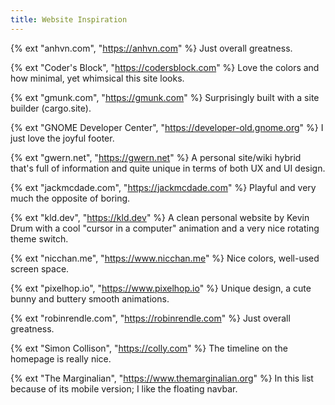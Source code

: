 ```yaml
---
title: Website Inspiration
---
```


{% ext "anhvn.com", "https://anhvn.com" %}
Just overall greatness.

{% ext "Coder's Block", "https://codersblock.com" %}
Love the colors and how minimal, yet whimsical this site looks.

{% ext "gmunk.com", "https://gmunk.com" %}
Surprisingly built with a site builder (cargo.site).

{% ext "GNOME Developer Center", "https://developer-old.gnome.org" %}
I just love the joyful footer.

{% ext "gwern.net", "https://gwern.net" %}
A personal site/wiki hybrid that's full of information and quite unique in terms of both UX and UI design.

{% ext "jackmcdade.com", "https://jackmcdade.com" %}
Playful and very much the opposite of boring.

{% ext "kld.dev", "https://kld.dev" %}
A clean personal website by Kevin Drum with a cool "cursor in a computer" animation and a very nice rotating theme switch.

{% ext "nicchan.me", "https://www.nicchan.me" %}
Nice colors, well-used screen space.

{% ext "pixelhop.io", "https://www.pixelhop.io" %}
Unique design, a cute bunny and buttery smooth animations.

{% ext "robinrendle.com", "https://robinrendle.com" %}
Just overall greatness.

{% ext "Simon Collison", "https://colly.com" %}
The timeline on the homepage is really nice.

{% ext "The Marginalian", "https://www.themarginalian.org" %}
In this list because of its mobile version; I like the floating navbar.
